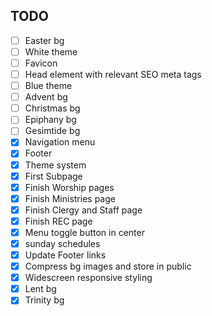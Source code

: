 ## TODO

- [ ] Easter bg
- [ ] White theme
- [ ] Favicon
- [ ] Head element with relevant SEO meta tags
- [ ] Blue theme
- [ ] Advent bg
- [ ] Christmas bg
- [ ] Epiphany bg
- [ ] Gesimtide bg
- [x] Navigation menu
- [x] Footer
- [x] Theme system
- [x] First Subpage
- [x] Finish Worship pages
- [x] Finish Ministries page
- [x] Finish Clergy and Staff page
- [x] Finish REC page
- [x] Menu toggle button in center
- [x] sunday schedules
- [x] Update Footer links
- [x] Compress bg images and store in public
- [x] Widescreen responsive styling
- [x] Lent bg
- [x] Trinity bg
